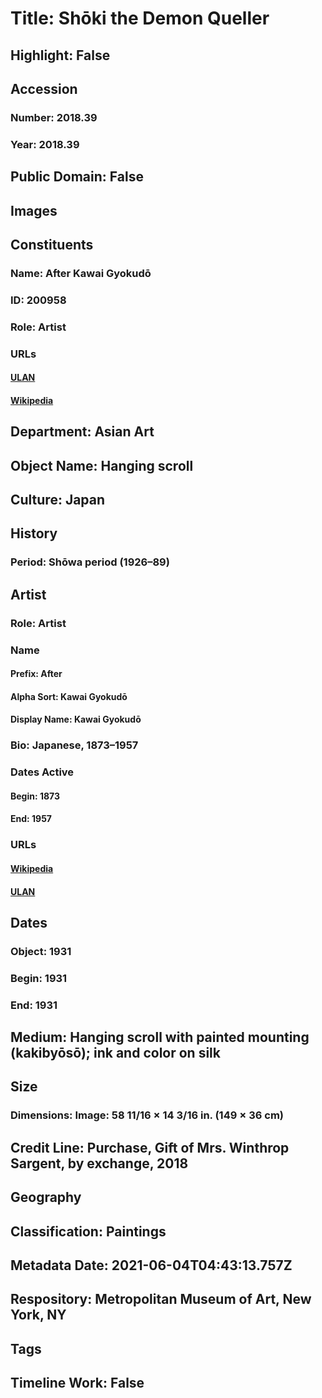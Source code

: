 # Title: Shōki the Demon Queller
## Highlight: False
## Accession
### Number: 2018.39
### Year: 2018.39
## Public Domain: False
## Images
## Constituents
### Name: After Kawai Gyokudō
### ID: 200958
### Role: Artist
### URLs
#### [ULAN](http://vocab.getty.edu/page/ulan/500320428)
#### [Wikipedia](https://www.wikidata.org/wiki/Q3194330)
## Department: Asian Art
## Object Name: Hanging scroll
## Culture: Japan
## History
### Period: Shōwa period (1926–89)
## Artist
### Role: Artist
### Name
#### Prefix: After
#### Alpha Sort: Kawai Gyokudō
#### Display Name: Kawai Gyokudō
### Bio: Japanese, 1873–1957
### Dates Active
#### Begin: 1873
#### End: 1957
### URLs
#### [Wikipedia](https://www.wikidata.org/wiki/Q3194330)
#### [ULAN](http://vocab.getty.edu/page/ulan/500320428)
## Dates
### Object: 1931
### Begin: 1931
### End: 1931
## Medium: Hanging scroll with painted mounting (kakibyōsō); ink and color on silk
## Size
### Dimensions: Image: 58 11/16 × 14 3/16 in. (149 × 36 cm)
## Credit Line: Purchase, Gift of Mrs. Winthrop Sargent, by exchange, 2018
## Geography
## Classification: Paintings
## Metadata Date: 2021-06-04T04:43:13.757Z
## Respository: Metropolitan Museum of Art, New York, NY
## Tags
## Timeline Work: False